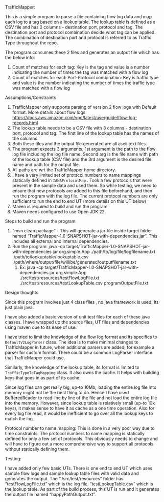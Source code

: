TrafficMapper:

This is a simple program to parse a file containing flow log data and map each log to a tag based on a lookup table. The lookup table is defined as a CSV file and has 3 columns - destination port, protocol and tag. The destination port and protocol combination decide what tag can be applied. The combination of destination port and protocol is referred to as Traffic Type throughout the repo. 

The program consumes these 2 files and generates an output file which has the below info:

1. Count of matches for each tag: Key is the tag and value is a number indicating the number of times the tag was matched with a flow log
2. Count of matches for each Port-Protocol combination: Key is traffic type and value is the number indicating the number of times the traffic type was matched with a flow log

Assumptions/Constraints

1. TrafficMapper only supports parsing of version 2 flow logs with Default format. More details about flow logs: https://docs.aws.amazon.com/vpc/latest/userguide/flow-log-records.html 
2. The lookup table needs to be a CSV file with 3 columns - destination port, protocol and tag. The first line of the lookup table has the names of the columns. 
3. Both these files and the output file generated are all ascii text files. 
4. The program expects 3 arguments, 1st argument is the path to the flow log file including the log file name. Second arg is the file name with path of the lookup table (CSV file) and the 3rd argument is the desired file name and path for the output file.
5. All paths are wrt the TrafficMapper home directory. 
6. I have a very limited set of protocol numbers to name mappings statically defined in 
`IANAProtocolMap` . Took a few protocols that were present in the sample data and used them. So while testing, we need to ensure that new protocols are added to this file beforehand, and then run the program with the log file. The current protocol numbers are only sufficient to run the end to end UT (more details on this UT below)
7. Maven is required to build and run the program
8. Maven needs configured to use Open JDK 22.

Steps to build and run the program

1. “mvn clean package” - This will generate a jar file inside target folder named “TrafficMapper-1.0-SNAPSHOT-jar-with-dependencies.jar”. This includes all external and internal dependencies. 
2. Run the program: java -cp target/TrafficMapper-1.0-SNAPSHOT-jar-with-dependencies.jar org.simple.App ./path/to/log/file/logfilename.txt ./path/to/lookuptable/lookuptable.csv ./path/where/output/file/will/be/generated/outputfilename.txt
    1. Ex: java -cp target/TrafficMapper-1.0-SNAPSHOT-jar-with-dependencies.jar org.simple.App ./src/test/resources/testFlowLogFile.txt ./src/test/resources/testLookupTable.csv programOutputFile.txt

Design thoughts:

Since this program involves just 4 class files , no java framework is used. Its just plain java. 

I have also added a basic version of unit test files for each of these java classes. I have wrapped up the source files, UT files and dependencies using maven due to its ease of use. 

I have tried to limit the knowledge of the flow log format and its specifics to 
`DefaultV2LogParser` class. The idea is to make minimal changes to TrafficMapper in future, when additional parsers are added, for example a parser for custom format. There could be a common LogParser interface that TrafficMapper could use. 

Similarly, the knowledge of the lookup table, its format is limited to 
`TrafficTypeToTagMapping` class. It also owns the cache. It helps with building keys that goes in as part of its cache. 

Since log files can get really big, up-to 10Mb, loading the entire log file into memory might not be the best thing to do. Hence I have used BufferedReader to read line by line of the file and not load the entire log file into the memory. However, since lookup table is relatively small (up-to 10k keys), it makes sense to have it as cache as a one time operation. Also for every log file read, it would be inefficient to go over all the lookup keys to match the log. 

Protocol number to name mapping: This is done in a very poor way due to time constraints. The protocol numbers to name mapping is statically defined for only a few set of protocols. This obviously needs to change and will have to figure out a more comprehensive way to support all protocols without statically defining them. 

Testing:

I have added only few basic UTs. There is one end to end UT which uses sample flow logs and sample lookup table files with valid data and generates the output. The “./src/test/resources” folder has “testFlowLogFile.txt” which is the log file, “testLookupTable.csv” which is the lookup table. As part of the build process, this UT is run and it generates the output file named “happyPathOutput.txt”.
